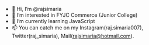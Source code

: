 - 👋 Hi, I’m @rajsimaria
- 👀 I’m interested in FYJC Commerce (Junior College)
- 🌱 I’m currently learning JavaScript
- 📫 You can catch me on my Instagram(raj.simaria007), Twitter(raj_simaria), Mail(rajsimaria@hotmail.com). 

<!---
rajsimaria/rajsimaria is a ✨ special ✨ repository because its `README.md` (this file) appears on your GitHub profile.
You can click the Preview link to take a look at your changes.
--->

